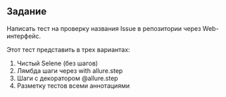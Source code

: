 ## Задание
Написать тест на проверку названия Issue в репозитории через Web-интерфейс.

Этот тест представить в трех вариантах:
1. Чистый Selene (без шагов)
2. Лямбда шаги через with allure.step
3. Шаги с декоратором @allure.step
4. Разметку тестов всеми аннотациями
